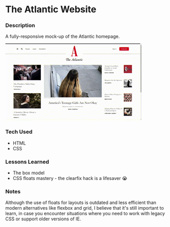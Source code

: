 # The Atlantic Website

### Description
A fully-responsive mock-up of the Atlantic homepage.

<img src="atlantic-website.gif">

### Tech Used
- HTML
- CSS

### Lessons Learned
- The box model
- CSS floats mastery - the clearfix hack is a lifesaver 😭

### Notes
Although the use of floats for layouts is outdated and less efficient than modern alternatives like flexbox and grid, I believe that it's still important to learn, in case you encounter situations where you need to work with legacy CSS or support older versions of IE.